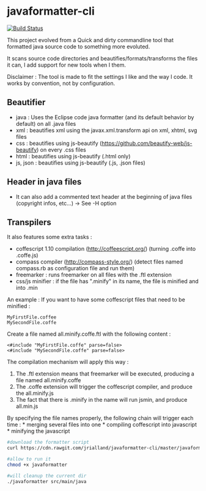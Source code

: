 # javaformatter-cli

[![Build Status](https://travis-ci.org/jrialland/javaformatter-cli.svg)](https://travis-ci.org/jrialland/javaformatter-cli)

This project evolved from a Quick and dirty commandline tool that formatted java source code to something more evoluted.

It scans source code directories and beautifies/formats/transforms the files it can, I add support for new tools when I them.

Disclaimer : The tool is made to fit the settings I like and the way I code. It works by convention, not by configuration.

Beautifier
----------

* java : Uses the  Eclipse code java formatter (and its default behavior by default) on all .java files
* xml : beautifies xml using the javax.xml.transform api on xml, xhtml, svg files
* css : beautifies using js-beautify (https://github.com/beautify-web/js-beautify) on every .css files
* html : beautifies using js-beautify (.html only)
* js, json :  beautifies using js-beautify (.js, .json files)

Header in java files
--------------------

- It can also add a commented text header at the beginning of java files (copyright infos, etc...) -> See -H option

Transpilers
-----------

It also features some extra tasks :
* coffescript 1.10 compilation (http://coffeescript.org/) (turning .coffe into .coffe.js)
* compass compiler (http://compass-style.org/) (detect files named compass.rb as configuration file and run them)
* freemarker : runs freemarker on all files with the .ftl extension
* css/js minifier : if the file has ".minify" in its name, the file is minified and into .min

An example :
 If you want to have some coffescript files that need to be minified :  
```
MyFirstFile.coffee
MySecondFile.coffe
```

Create a file named all.minify.coffe.ftl with the following content :
```
<#include "MyFirstFile.coffe" parse=false>
<#include "MySecondFile.coffe" parse=false>
```

The compilation mechanism will apply this way :

1) The .ftl extension means that freemarker will be executed, producing a file named all.minify.coffe
2) The .coffe extension will trigger the coffescript compiler, and produce the all.minify.js
3) The fact that there is .minify in the name will run jsmin, and produce all.min.js
    
By specifying the file names properly, the following chain will trigger each time :
    * merging several files into one
    * compiling coffescript into javascript
    * minifying the javascript
    

```sh
#download the formatter script
curl https://cdn.rawgit.com/jrialland/javaformatter-cli/master/javaformatter.sh > javaformatter

#allow to run it
chmod +x javaformatter

#will cleanup the current dir
./javaformatter src/main/java
```
